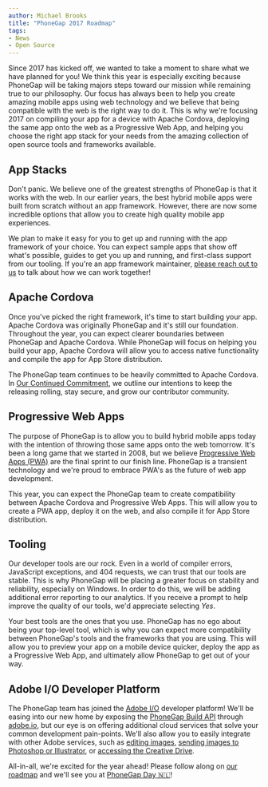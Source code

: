 ```yaml
---
author: Michael Brooks
title: "PhoneGap 2017 Roadmap"
tags:
- News
- Open Source
---
```


Since 2017 has kicked off, we wanted to take a moment to share what we have planned for you! We think this year is especially exciting because PhoneGap will be taking majors steps toward our mission while remaining true to our philosophy. Our focus has always been to help you create amazing mobile apps using web technology and we believe that being compatible with the web is the right way to do it. This is why we're focusing 2017 on compiling your app for a device with Apache Cordova, deploying the same app onto the web as a Progressive Web App, and helping you choose the right app stack for your needs from the amazing collection of open source tools and frameworks available.

## App Stacks

Don't panic. We believe one of the greatest strengths of PhoneGap is that it works with the web. In our earlier years, the best hybrid mobile apps were built from scratch without an app framework. However, there are now some incredible options that allow you to create high quality mobile app experiences.

We plan to make it easy for you to get up and running with the app framework of your choice. You can expect sample apps that show off what's possible, guides to get you up and running, and first-class support from our tooling. If you're an app framework maintainer, [please reach out to us](http://phonegap.com/about/contact/) to talk about how we can work together!

## Apache Cordova

Once you've picked the right framework, it's time to start building your app. Apache Cordova was originally PhoneGap and it's still our foundation. Throughout the year, you can expect clearer boundaries between PhoneGap and Apache Cordova. While PhoneGap will focus on helping you build your app, Apache Cordova will allow you to access native functionality and compile the app for App Store distribution.

The PhoneGap team continues to be heavily committed to Apache Cordova. In [Our Continued Commitment](http://phonegap.com/blog/2017/02/14/continued-commitment/), we outline our intentions to keep the releasing rolling, stay secure, and grow our contributor community.

## Progressive Web Apps

The purpose of PhoneGap is to allow you to build hybrid mobile apps today with the intention of throwing those same apps onto the web tomorrow. It's been a long game that we started in 2008, but we believe [Progressive Web Apps (PWA)](https://developers.google.com/web/progressive-web-apps/) are the final sprint to our finish line. PhoneGap is a transient technology and we're proud to embrace PWA's as the future of web app development.

This year, you can expect the PhoneGap team to create compatibility between Apache Cordova and Progressive Web Apps. This will allow you to create a PWA app, deploy it on the web, and also compile it for App Store distribution.

## Tooling

Our developer tools are our rock. Even in a world of compiler errors, JavaScript exceptions, and 404 requests, we can trust that our tools are stable. This is why PhoneGap will be placing a greater focus on stability and reliability, especially on Windows. In order to do this, we will be adding additional error reporting to our analytics. If you receive a prompt to help improve the quality of our tools, we'd appreciate selecting _Yes_.

Your best tools are the ones that you use. PhoneGap has no ego about being your top-level tool, which is why you can expect more compatibility between PhoneGap's tools and the frameworks that you are using. This will allow you to preview your app on a mobile device quicker, deploy the app as a Progressive Web App, and ultimately allow PhoneGap to get out of your way.

## Adobe I/O Developer Platform

The PhoneGap team has joined the [Adobe I/O](https://www.adobe.io/) developer platform! We'll be easing into our new home by exposing the [PhoneGap Build API](http://docs.phonegap.com/phonegap-build/developer-api/) through [adobe.io](https://www.adobe.io/apis.html), but our eye is on offering additional cloud services that solve your common development pain-points. We'll also allow you to easily integrate with other Adobe services, such as [editing images](https://github.com/CreativeSDK/phonegap-plugin-csdk-image-editor), [sending images to Photoshop or Illustrator](https://github.com/CreativeSDK/phonegap-plugin-csdk-send-to-desktop), or [accessing the Creative Drive](https://github.com/CreativeSDK/phonegap-plugin-csdk-asset-browser).

All-in-all, we're excited for the year ahead! Please follow along on [our roadmap](https://github.com/phonegap/phonegap-roadmap/projects/9) and we'll see you at [PhoneGap Day 🇳🇱](http://pgday.phonegap.com/)!
